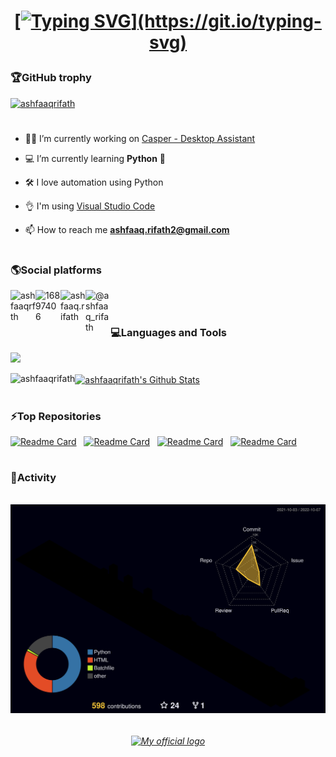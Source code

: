 <h1 align="center">
  <a href="https://git.io/typing-svg">
    
   [![Typing SVG](https://readme-typing-svg.herokuapp.com?font=Source+Code+Pro&color=%2357BDDA&size=30&duration=4000&center=true&lines=Hello%2C+There!%F0%9F%91%8B;I'm+Ashfaaq+Rifath;Welcome+to+my+GitHub.)](https://git.io/typing-svg)
    
  </a>
</h1>
  <h3></h3>
<h3>🏆GitHub trophy</h3>
<p> <a href="https://github.com/ryo-ma/github-profile-trophy"><img src="https://github-profile-trophy.vercel.app/?username=ashfaaqrifath&show_icons=true&theme=onestar" alt="ashfaaqrifath" /></a></p>
<h1></h1>

- 👨‍💻 I’m currently working on [Casper - Desktop Assistant](https://github.com/ashfaaqrifath/Casper)

- 💻 I’m currently learning **Python** 🐍
  
- 🛠️ I love automation using Python

- 👌 I'm using [ Visual Studio Code](https://code.visualstudio.com/download)

- 📫 How to reach me **ashfaaq.rifath2@gmail.com**
<h1></h1>
<h3 align="left">🌎Social platforms</h3>

<p align="left">
<a href="https://twitter.com/ashfaaqrfth" target="blank"><img align="left" src="https://raw.githubusercontent.com/rahuldkjain/github-profile-readme-generator/master/src/images/icons/Social/twitter.svg" alt="ashfaaqrfth" width="40px" /></a>

<a href="https://stackoverflow.com/users/16897406" target="blank"><img align="left" src="https://raw.githubusercontent.com/rahuldkjain/github-profile-readme-generator/master/src/images/icons/Social/stack-overflow.svg" alt="16897406" width="40px" /></a>
  
<a href="https://fb.com/ashfaaq.rifath" target="blank"><img align="left" src="https://raw.githubusercontent.com/rahuldkjain/github-profile-readme-generator/master/src/images/icons/Social/facebook.svg" alt="ashfaaq.rifath" width="40px" /></a>
  
<a href="https://instagram.com/@ashfaaq_rifath" target="blank"><img align="left" src="https://raw.githubusercontent.com/rahuldkjain/github-profile-readme-generator/master/src/images/icons/Social/instagram.svg" alt="@ashfaaq_rifath" width="40px" /></a>
</p>

<br>
<h1></h1>

<h3 align="left">💻Languages and Tools</h3>

<a href="https://skillicons.dev">
    <img src="https://skillicons.dev/icons?i=python,html,css,php,arduino,mysql,md,vscode,wordpress"/>
</a>

<a href="https://github.com/anuraghazra/github-readme-stats"><img align="left" src="https://github-readme-stats.vercel.app/api/top-langs?username=ashfaaqrifath&show_icons=true&locale=en&layout=compact&theme=react&border_color=57BDDA&border_radius=15px" alt="ashfaaqrifath" /></a>  <a href="https://github.com/anuraghazra/github-readme-stats"><img align="center" src="https://github-readme-stats.vercel.app/api?username=ashfaaqrifath&include_all_commits=true&count_private=true&show_icons=true&line_height=20&theme=react&icon_color=3DDC84&border_color=57BDDA&border_radius=15px" alt="ashfaaqrifath's Github Stats" /></a>
    
<h1></h1>
<h3 align="left">⚡Top Repositories</h3>

[![Readme Card](https://github-readme-stats.vercel.app/api/pin/?username=ashfaaqrifath&repo=Casper&theme=react&icon_color=3DDC84&border_color=57BDDA&border_radius=15px)](https://github.com/ashfaaqrifath/Casper)&nbsp;&nbsp;&nbsp;[![Readme Card](https://github-readme-stats.vercel.app/api/pin/?username=ashfaaqrifath&repo=Concealium&theme=react&icon_color=3DDC84&border_color=57BDDA&border_radius=15px)](https://github.com/ashfaaqrifath/Concealium)&nbsp;&nbsp;&nbsp;[![Readme Card](https://github-readme-stats.vercel.app/api/pin/?username=ashfaaqrifath&repo=YouTube-Downloader&theme=react&icon_color=3DDC84&border_color=57BDDA&border_radius=15px)](https://github.com/ashfaaqrifath/YouTube-Downloader)&nbsp;&nbsp;&nbsp;[![Readme Card](https://github-readme-stats.vercel.app/api/pin/?username=ashfaaqrifath&repo=SCP-Foundation-Terminal&theme=react&icon_color=3DDC84&border_color=57BDDA&border_radius=15px)](https://github.com/ashfaaqrifath/SCP-Foundation-Terminal)            
<h1></h1>

<h3 align="left">🔔Activity</h3>
<h6 align="center">
  <a href="https://github.com/ashfaaqrifath">
  </a>
</h6>

<h6 align="center">
  
![](./profile-3d-contrib/profile-night-rainbow.svg)
      
</h6>

<h6 align="center">
  <a href="https://ashfaaqrifath.github.io">
    <img src="https://ashfaaqrifath.github.io/aqlogo11.png" alt="My official logo" width="30%">
  </a>
</h6>

